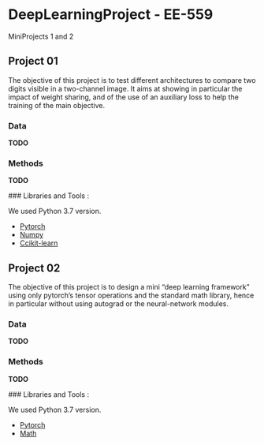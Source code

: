 # DeepLearningProject - EE-559
MiniProjects 1 and 2

## Project 01

The objective of this project is to test different architectures to compare two digits visible in a two-channel image. It aims at showing in particular the impact of weight sharing, and of the use of an auxiliary loss to help the training of the main objective.

### Data

**TODO**

### Methods 

**TODO**

### Libraries and Tools :

We used Python 3.7 version.

* [Pytorch](https://pytorch.org)
* [Numpy](https://numpy.org)
* [Ccikit-learn](https://scikit-learn.org/stable/)


## Project 02

The objective of this project is to design a mini “deep learning framework” using only pytorch’s tensor operations and the standard math library, hence in particular without using autograd or the neural-network modules.

### Data

**TODO**

### Methods 

**TODO**

### Libraries and Tools :

We used Python 3.7 version.

* [Pytorch](https://pytorch.org)
* [Math](https://docs.python.org/3/library/math.html)

